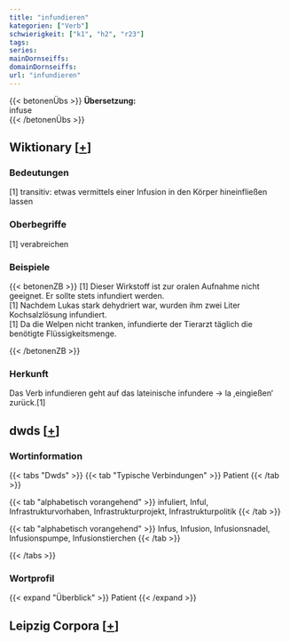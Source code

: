 ```yaml
---
title: "infundieren"
kategorien: ["Verb"]
schwierigkeit: ["k1", "h2", "r23"]
tags:
series:
mainDornseiffs:
domainDornseiffs:
url: "infundieren"
---
```


{{< betonenÜbs >}}
**Übersetzung:**  
infuse  
{{< /betonenÜbs >}}

## Wiktionary [[+](https://de.wiktionary.org/wiki/infundieren)]

### Bedeutungen
[1] transitiv: etwas vermittels einer Infusion in den Körper hineinfließen lassen  

### Oberbegriffe
[1] verabreichen  

### Beispiele
{{< betonenZB >}}
[1] Dieser Wirkstoff ist zur oralen Aufnahme nicht geeignet. Er sollte stets infundiert werden.  
[1] Nachdem Lukas stark dehydriert war, wurden ihm zwei Liter Kochsalzlösung infundiert.  
[1] Da die Welpen nicht tranken, infundierte der Tierarzt täglich die benötigte Flüssigkeitsmenge.  

{{< /betonenZB >}}
### Herkunft
Das Verb infundieren geht auf das lateinische infundere → la ‚eingießen‘ zurück.[1]  



## dwds [[+](https://www.dwds.de/wb/infundieren)]

### Wortinformation
{{< tabs "Dwds" >}}
{{< tab "Typische Verbindungen" >}}
Patient
{{< /tab >}}

{{< tab "alphabetisch vorangehend" >}}
infuliert, Inful, Infrastrukturvorhaben, Infrastrukturprojekt, Infrastrukturpolitik
{{< /tab >}}

{{< tab "alphabetisch vorangehend" >}}
Infus, Infusion, Infusionsnadel, Infusionspumpe, Infusionstierchen
{{< /tab >}}

{{< /tabs >}}

### Wortprofil
{{< expand "Überblick" >}} Patient {{< /expand >}}

## Leipzig Corpora [[+](https://corpora.uni-leipzig.de/en/res?word=infundieren&corpusId=deu_newscrawl-public_2018)]

